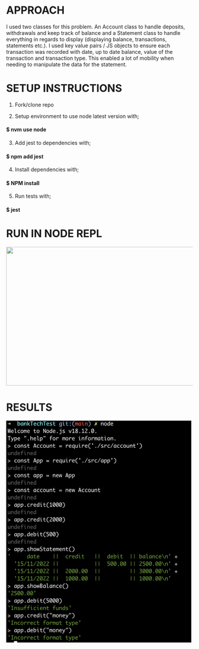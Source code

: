 # APPROACH

I used two classes for this problem. An Account class to handle deposits, withdrawals and keep track of balance and a Statement class to handle everything in regards to display (displaying balance, transactions, statements etc.). I used key value pairs / JS objects to ensure each transaction was recorded with date, up to date balance, value of the transaction and transaction type. This enabled a lot of mobility when needing to manipulate the data for the statement.

# SETUP INSTRUCTIONS

1. Fork/clone repo

2. Setup environment to use node latest version with;

#### $ nvm use node

3. Add jest to dependencies with;

#### $ npm add jest

4. Install dependencies with;

#### $ NPM install

5. Run tests with;

#### $ jest

# RUN IN NODE REPL

<img src="https://github.com/JoeOsborne77/bankTechTest/blob/main/img/REPL2.gif" width="550" height="375" />

# RESULTS

<img src="https://github.com/JoeOsborne77/bankTechTest/blob/main/img/repl.jpg" width="500" height="600" />

